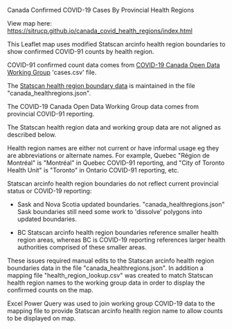 Canada Confirmed COVID-19 Cases By Provincial Health Regions 

View map here:
<a href="https://sitrucp.github.io/canada_covid_health_regions/index.html">https://sitrucp.github.io/canada_covid_health_regions/index.html</a>

This Leaflet map uses modified Statscan arcinfo health region boundaries to show confirmed COVID-91 counts by health region. 

COVID-91 confirmed count data comes from <a href = "https://github.com/ishaberry/Covid19Canada">COVID-19 Canada Open Data Working Group</a> 'cases.csv' file.

The <a href="https://www150.statcan.gc.ca/n1/pub/82-402-x/2013003/reg-eng.htm">Statscan health region boundary data</a> is maintained in the file "canada_healthregions.json".

The COVID-19 Canada Open Data Working Group data comes from provincial COVID-91 reporting.

The Statscan health region data and working group data are not aligned as described below.

Health region names are either not current or have informal usage eg they are abbreviations or alternate names. For example, Quebec "Région de Montréal" is "Montréal" in Quebec COVID-91 reporting, and "City of Toronto Health Unit" is "Toronto" in Ontario COVID-91 reporting, etc.

Statscan arcinfo health region boundaries do not reflect current provincial status or COVID-19 reporting:

*  Sask and Nova Scotia updated boundaries. "canada_healthregions.json" Sask boundaries still need some work to 'dissolve' polygons into updated boundaries.

* BC Statscan arcinfo health region boundaries reference smaller health region areas, whereas BC is COVID-19 reporting references larger health authorities comprised of these smaller areas. 

These issues required manual edits to the Statscan arcinfo health region boundaries data in the file "canada_healthregions.json". In addition a mapping file "health_region_lookup.csv" was created to match Statscan health region names to the working group data in order to display the confirmed counts on the map.

Excel Power Query was used to join working group COVID-19 data to the mapping file to provide  Statscan arcinfo health region name to allow counts to be displayed on map.